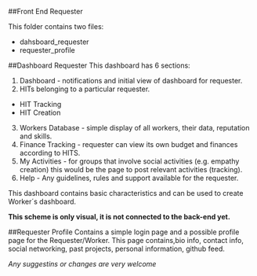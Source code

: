 ##Front End Requester

This folder contains two files:

* dahsboard_requester
* requester_profile

##Dashboard Requester
This dashboard has 6 sections:
1. Dashboard - notifications and initial view of dashboard for requester.
2. HITs belonging to a particular requester.
  * HIT Tracking
  * HIT Creation

3. Workers Database - simple display of all workers, their data, reputation and skills.
4. Finance Tracking - requester can view its own budget and finances according to HITS.
5. My Activities - for groups that involve social activities (e.g. empathy creation) this would be the page to post relevant activities (tracking).
6. Help - Any guidelines, rules and support available for the requester.


This dashboard contains basic characteristics and can be used to create Worker´s dashboard.

**This scheme is only visual, it is not connected to the back-end yet.** 

##Requester Profile
Contains a simple login page and a possible profile page for the Requester/Worker. This page contains,bio info, contact info, social networking, past projects, personal information, github feed. 

*Any suggestins or changes are very welcome*
